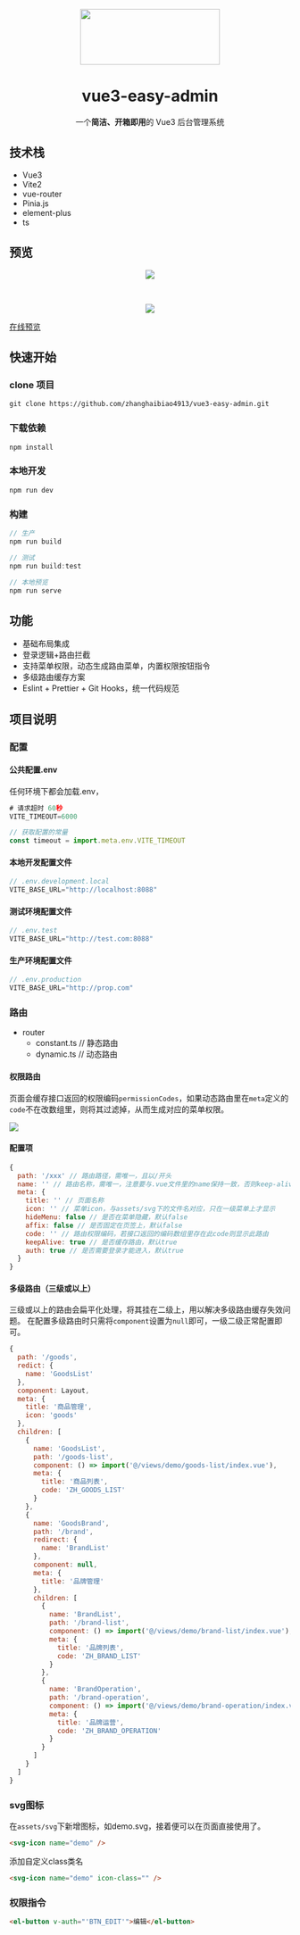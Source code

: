 <p align="center">
  <img src="https://zhanghaibiao4913.github.io/vue3-easy-admin/assets/logo.29a35495.png" width="250" height="100" />
</p>

<h1 align="center">vue3-easy-admin</h1>

<p align="center">一个<b>简洁、开箱即用</b>的 Vue3 后台管理系统</p>

## 技术栈

* Vue3
* Vite2
* vue-router
* Pinia.js
* element-plus
* ts

## 预览
<p align="center">
  <img src="https://s2.loli.net/2022/01/05/G17mxrzQERXWID3.png" />
</p>
<br/>
<p align="center">
  <img src="https://s2.loli.net/2022/01/05/BHG5lfhpcOYZJ16.png" />
</p>

[在线预览](https://zhanghaibiao4913.github.io/vue3-easy-admin)

## 快速开始

### clone 项目
```
git clone https://github.com/zhanghaibiao4913/vue3-easy-admin.git
```

### 下载依赖
```
npm install
```

### 本地开发
```
npm run dev
```

### 构建
```javascript
// 生产
npm run build

// 测试
npm run build:test

// 本地预览
npm run serve
```

## 功能

- 基础布局集成
- 登录逻辑+路由拦截
- 支持菜单权限，动态生成路由菜单，内置权限按钮指令
- 多级路由缓存方案
- Eslint + Prettier + Git Hooks，统一代码规范

## 项目说明

### 配置
#### 公共配置.env
任何环境下都会加载.env，
```javascript
# 请求超时 60秒
VITE_TIMEOUT=6000
```

```javascript
// 获取配置的常量
const timeout = import.meta.env.VITE_TIMEOUT
```

#### 本地开发配置文件
```javascript
// .env.development.local
VITE_BASE_URL="http://localhost:8088"
```

#### 测试环境配置文件
```javascript
// .env.test
VITE_BASE_URL="http://test.com:8088"
```

#### 生产环境配置文件
```javascript
// .env.production
VITE_BASE_URL="http://prop.com"
```

### 路由

- router
  - constant.ts // 静态路由
  - dynamic.ts // 动态路由

#### 权限路由
页面会缓存接口返回的权限编码`permissionCodes`，如果动态路由里在`meta`定义的`code`不在改数组里，则将其过滤掉，从而生成对应的菜单权限。

![](https://s2.loli.net/2022/01/05/TrzEm41IFqiAjDS.png)

#### 配置项
```javascript
{
  path: '/xxx' // 路由路径，需唯一，且以/开头
  name: '' // 路由名称，需唯一，注意要与.vue文件里的name保持一致，否则keep-alive会不生效
  meta: {
    title: '' // 页面名称
    icon: '' // 菜单icon，与assets/svg下的文件名对应，只在一级菜单上才显示
    hideMenu: false // 是否在菜单隐藏，默认false
    affix: false // 是否固定在页签上，默认false
    code: '' // 路由权限编码，若接口返回的编码数组里存在此code则显示此路由
    keepAlive: true // 是否缓存路由，默认true
    auth: true // 是否需要登录才能进入，默认true
  }
}
```

#### 多级路由（三级或以上）
三级或以上的路由会扁平化处理，将其挂在二级上，用以解决多级路由缓存失效问题。
在配置多级路由时只需将`component`设置为`null`即可，一级二级正常配置即可。
```javascript
{
  path: '/goods',
  redict: {
    name: 'GoodsList'
  },
  component: Layout,
  meta: {
    title: '商品管理',
    icon: 'goods'
  },
  children: [
    {
      name: 'GoodsList',
      path: '/goods-list',
      component: () => import('@/views/demo/goods-list/index.vue'),
      meta: {
        title: '商品列表',
        code: 'ZH_GOODS_LIST'
      }
    },
    {
      name: 'GoodsBrand',
      path: '/brand',
      redirect: {
        name: 'BrandList'
      },
      component: null,
      meta: {
        title: '品牌管理'
      },
      children: [
        {
          name: 'BrandList',
          path: '/brand-list',
          component: () => import('@/views/demo/brand-list/index.vue'),
          meta: {
            title: '品牌列表',
            code: 'ZH_BRAND_LIST'
          }
        },
        {
          name: 'BrandOperation',
          path: '/brand-operation',
          component: () => import('@/views/demo/brand-operation/index.vue'),
          meta: {
            title: '品牌运营',
            code: 'ZH_BRAND_OPERATION'
          }
        }
      ]
    }
  ]
}
```

### svg图标
在`assets/svg`下新增图标，如demo.svg，接着便可以在页面直接使用了。
```html
<svg-icon name="demo" />
```
添加自定义class类名
```html
<svg-icon name="demo" icon-class="" />
```

### 权限指令
```html
<el-button v-auth="'BTN_EDIT'">编辑</el-button>
```
